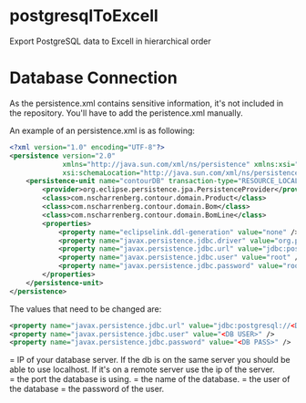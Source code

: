 # postgresqlToExcell
Export PostgreSQL data to Excell in hierarchical order

# Database Connection
As the persistence.xml contains sensitive information, it's not included in the repository.
You'll have to add the peristence.xml manually.

An example of an persistence.xml is as following:
```xml
<?xml version="1.0" encoding="UTF-8"?>
<persistence version="2.0"
             xmlns="http://java.sun.com/xml/ns/persistence" xmlns:xsi="http://www.w3.org/2001/XMLSchema-instance"
             xsi:schemaLocation="http://java.sun.com/xml/ns/persistence http://java.sun.com/xml/ns/persistence/persistence_2_0.xsd">
    <persistence-unit name="contourDB" transaction-type="RESOURCE_LOCAL">
        <provider>org.eclipse.persistence.jpa.PersistenceProvider</provider>
        <class>com.nscharrenberg.contour.domain.Product</class>
        <class>com.nscharrenberg.contour.domain.Bom</class>
        <class>com.nscharrenberg.contour.domain.BomLine</class>
        <properties>
            <property name="eclipselink.ddl-generation" value="none" />
            <property name="javax.persistence.jdbc.driver" value="org.postgresql.Driver" />
            <property name="javax.persistence.jdbc.url" value="jdbc:postgresql://localhost:15433/contourdb" />
            <property name="javax.persistence.jdbc.user" value="root" />
            <property name="javax.persistence.jdbc.password" value="root" />
        </properties>
    </persistence-unit>
</persistence>
```

The values that need to be changed are:
```xml
<property name="javax.persistence.jdbc.url" value="jdbc:postgresql://<DB IP>:<DB PORT>/<DB NAME>" />
<property name="javax.persistence.jdbc.user" value="<DB USER>" />
<property name="javax.persistence.jdbc.password" value="<DB PASS>" />
```

<DB IP> = IP of your database server. If the db is on the same server you should be able to use localhost. If it's on a remote server use the ip of the server.  
<DB PORT> = the port the database is using.
<DB NAME> = the name of the database.
<DB USER> = the user of the database
<DB PASS> = the password of the user.

